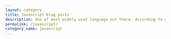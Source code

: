 ```yaml
---
layout: category
title: Javascript blog posts
description: One of most widely used language out there. According to stackoverflow JavaScript is growing to one of the most used language in the recent times.
permalink: /javascript/
category_name: javascript
---
```


